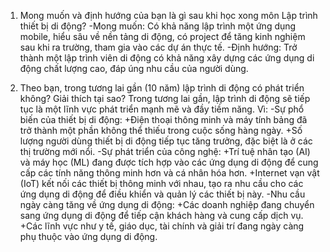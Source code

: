 1. Mong muốn và định hướng của bạn là gì sau khi học xong môn Lập trình thiết bị di động?
-Mong muốn: Có khả năng lập trình một ứng dụng mobile, hiểu sâu về nền tảng di động, có project để tăng kinh nghiệm sau khi ra trường, tham gia vào các dự án thực tế. 
-Định hướng: Trở thành một lập trình viên di động có khả năng xây dựng các ứng dụng di động chất lượng cao, đáp úng nhu cầu của người dùng.

2. Theo bạn, trong tương lai gần (10 năm) lập trình di động có phát triển không? Giải thích tại sao?
Trong tương lai gần, lập trình di động sẽ tiếp tục là một lĩnh vực phát triển mạnh mẽ và đầy tiềm năng. Vì:
-Sự phổ biến của thiết bị di động:
	+Điện thoại thông minh và máy tính bảng đã trở thành một phần không thể thiếu trong cuộc sống hàng ngày.
	+Số lượng người dùng thiết bị di động tiếp tục tăng trưởng, đặc biệt là ở các thị trường mới nổi.
-Sự phát triển của công nghệ:
	+Trí tuệ nhân tạo (AI) và máy học (ML) đang được tích hợp vào các ứng dụng di động để cung cấp các tính năng thông minh hơn và cá nhân hóa hơn.
	+Internet vạn vật (IoT) kết nối các thiết bị thông minh với nhau, tạo ra nhu cầu cho các ứng dụng di động để điều khiển và quản lý các thiết bị này.
-Nhu cầu ngày càng tăng về ứng dụng di động:
	+Các doanh nghiệp đang chuyển sang ứng dụng di động để tiếp cận khách hàng và cung cấp dịch vụ.
	+Các lĩnh vực như y tế, giáo dục, tài chính và giải trí đang ngày càng phụ thuộc vào ứng dụng di động.

